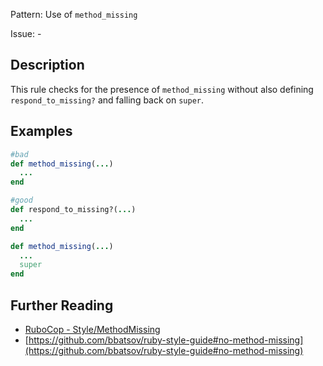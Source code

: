 Pattern: Use of `method_missing`

Issue: -

## Description

This rule checks for the presence of `method_missing` without also defining `respond_to_missing?` and falling back on `super`.

## Examples

```ruby
#bad
def method_missing(...)
  ...
end

#good
def respond_to_missing?(...)
  ...
end

def method_missing(...)
  ...
  super
end
```

## Further Reading

* [RuboCop - Style/MethodMissing](https://docs.rubocop.org/rubocop/cops_style.html#stylemethodmissing)
* [https://github.com/bbatsov/ruby-style-guide#no-method-missing](https://github.com/bbatsov/ruby-style-guide#no-method-missing)
